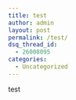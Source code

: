 ```yaml
---
title: test
author: admin
layout: post
permalink: /test/
dsq_thread_id:
  - 26008095
categories:
  - Uncategorized
---
```

test